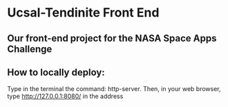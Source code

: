# Ucsal-Tendinite Front End

## Our front-end project for the NASA Space Apps Challenge

## How to locally deploy:

Type in the terminal the command: http-server.
Then, in your web browser, type http://127.0.0.1:8080/ in the address
